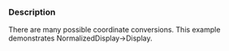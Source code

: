 ### Description

There are many possible coordinate conversions. This example demonstrates NormalizedDisplay->Display.
